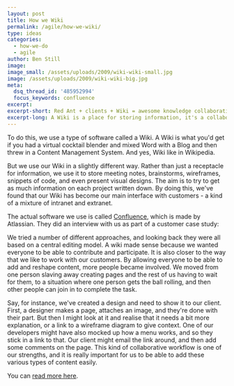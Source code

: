 ```yaml
---
layout: post
title: How we Wiki
permalink: /agile/how-we-wiki/
type: ideas
categories:
  - how-we-do
  - agile
author: Ben Still
image:
image_small: /assets/uploads/2009/wiki-wiki-small.jpg
image: /assets/uploads/2009/wiki-wiki-big.jpg
meta:
  dsq_thread_id: '485952994'
  focus_keywords: confluence
excerpt:
excerpt-short: Red Ant + clients + Wiki = awesome knowledge collaboration and sharing.
excerpt-long: A Wiki is a place for storing information, it's a collaboration tool, and it's a space for sharing. Everyone's involved, no one sits on the sidelines. If something needs updating you have the power to do it, and so you should. This makes it's a pretty reliable platform for retrieving up to date knowledge. We talk about how that works with our clients in the mix too.
---
```


To do this, we use a type of software called a Wiki. A Wiki is what you'd get if you had a virtual cocktail blender and mixed Word with a Blog and then threw in a Content Management System. And yes, Wiki like in Wikipedia.

But we use our Wiki in a slightly different way. Rather than just a receptacle for information, we use it to store meeting notes, brainstorms, wireframes, snippets of code, and even present visual designs. The aim is to try to get as much information on each project written down. By doing this, we've found that our Wiki has become our main interface with customers - a kind of a mixture of intranet and extranet.

The actual software we use is called [Confluence](https://www.atlassian.com/software/confluence), which is made by Atlassian. They did an interview with us as part of a customer case study:

We tried a number of different approaches, and looking back they were all based on a central editing model. A wiki made sense because we wanted everyone to be able to contribute and participate. It is also closer to the way that we like to work with our customers. By allowing everyone to be able to add and reshape content, more people became involved. We moved from one person slaving away creating pages and the rest of us having to wait for them, to a situation where one person gets the ball rolling, and then other people can join in to complete the task.

Say, for instance, we've created a design and need to show it to our client. First, a designer makes a page, attaches an image, and they're done with their part. But then I might look at it and realise that it needs a bit more explanation, or a link to a wireframe diagram to give context. One of our developers might have also mocked up how a menu works, and so they stick in a link to that. Our client might email the link around, and then add some comments on the page. This kind of collaborative workflow is one of our strengths, and it is really important for us to be able to add these various types of content easily.

You can [read more here](http://www.atlassian.com/software/confluence/casestudies/redant.jsp).
